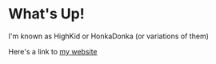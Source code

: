 # What's Up!

I'm known as HighKid or HonkaDonka (or variations of them)

Here's a link to [my website](http://honkadonka.tech/)
